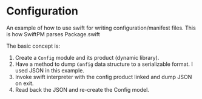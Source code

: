 # Configuration

An example of how to use swift for writing configuration/manifest files. This is how SwiftPM parses Package.swift

The basic concept is:

1. Create a `Config` module and its product (dynamic library).
2. Have a method to dump `Config` data structure to a serializable format. I used JSON in this example.
3. Invoke swift interpreter with the config product linked and dump JSON on exit.
4. Read back the JSON and re-create the Config model.
